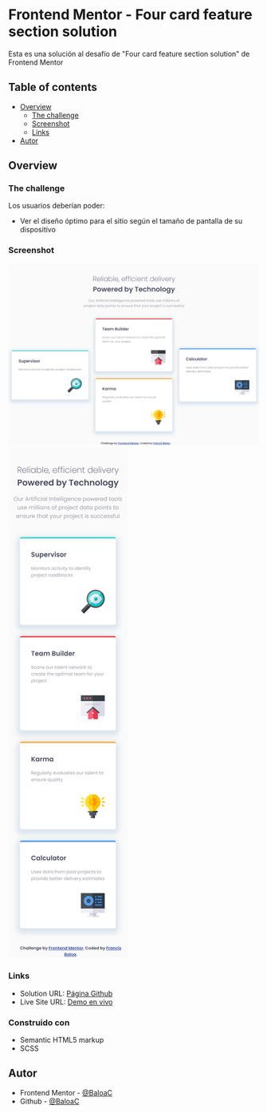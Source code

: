 # Frontend Mentor - Four card feature section solution

Esta es una solución al desafío de "Four card feature section solution" de Frontend Mentor

## Table of contents

- [Overview](#overview)
  - [The challenge](#the-challenge)
  - [Screenshot](#screenshot)
  - [Links](#links)
- [Autor](#autor)

## Overview

### The challenge

Los usuarios deberían poder:

- Ver el diseño óptimo para el sitio según el tamaño de pantalla de su dispositivo

### Screenshot

![](https://github.com/BaloaC/challengue-four-card-feature-section/blob/main/screenshot/captura-desktop.png)
![](https://github.com/BaloaC/challengue-four-card-feature-section/blob/main/screenshot/captura-movil.png)

### Links

- Solution URL: [Página Github](https://github.com/BaloaC/challengue-four-card-feature-section)
- Live Site URL: [Demo en vivo](https://baloac.github.io/challengue-four-card-feature-section/)

### Construido con

- Semantic HTML5 markup
- SCSS

## Autor

- Frontend Mentor - [@BaloaC](https://www.frontendmentor.io/profile/BaloaC)
- Github - [@BaloaC](https://github.com/BaloaC)
